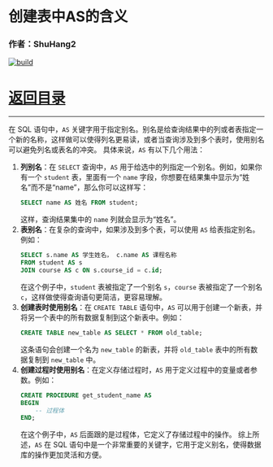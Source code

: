 # 创建表中AS的含义

### 作者：ShuHang2

[![build](https://github.com/Anduin2017/HowToCook/actions/workflows/build.yml/badge.svg)](https://github.com/ShuHang2/ShuHang2.github.io)

# [返回目录](MySQL.MD)

***
在 SQL 语句中，`AS` 关键字用于指定别名。别名是给查询结果中的列或者表指定一个新的名称，这样做可以使得列名更易读，或者当查询涉及到多个表时，使用别名可以避免列名或表名的冲突。
具体来说，`AS` 有以下几个用法：
1. **列别名**：在 `SELECT` 查询中，`AS` 用于给选中的列指定一个别名。例如，如果你有一个 `student` 表，里面有一个 `name` 字段，你想要在结果集中显示为“姓名”而不是“name”，那么你可以这样写：
   ```sql
   SELECT name AS 姓名 FROM student;
   ```
   这样，查询结果集中的 `name` 列就会显示为“姓名”。
2. **表别名**：在复杂的查询中，如果涉及到多个表，可以使用 `AS` 给表指定别名。例如：
   ```sql
   SELECT s.name AS 学生姓名， c.name AS 课程名称
   FROM student AS s
   JOIN course AS c ON s.course_id = c.id;
   ```
   在这个例子中，`student` 表被指定了一个别名 `s`，`course` 表被指定了一个别名 `c`，这样做使得查询语句更简洁，更容易理解。
3. **创建表时使用别名**：在 `CREATE TABLE` 语句中，`AS` 可以用于创建一个新表，并将另一个表中的所有数据复制到这个新表中。例如：
   ```sql
   CREATE TABLE new_table AS SELECT * FROM old_table;
   ```
   这条语句会创建一个名为 `new_table` 的新表，并将 `old_table` 表中的所有数据复制到 `new_table` 中。
4. **创建过程时使用别名**：在定义存储过程时，`AS` 用于定义过程中的变量或者参数。例如：
   ```sql
   CREATE PROCEDURE get_student_name AS
   BEGIN
       -- 过程体
   END;
   ```
   在这个例子中，`AS` 后面跟的是过程体，它定义了存储过程中的操作。
综上所述，`AS` 在 SQL 语句中是一个非常重要的关键字，它用于定义别名，使得数据库的操作更加灵活和方便。